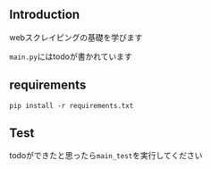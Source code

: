 ## Introduction
webスクレイピングの基礎を学びます

```main.py```にはtodoが書かれています

## requirements
``` pip install -r requirements.txt ```

## Test
todoができたと思ったら```main_test```を実行してください
